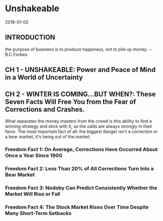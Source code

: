 # Unshakeable
2018-01-02


## INTRODUCTION
the purpose of business is to produce happiness, not to pile up money.
    -- B.C.Forbes


## CH 1 - UNSHAKEABLE: Power and Peace of Mind in a World of Uncertainty
## CH 2 - WINTER IS COMING...BUT WHEN?: These Seven Facts Will Free You from the Fear of Corrections and Crashes.
What separates the money masters from the crowd is this ability to find a winning strategy and stick with it, so the odds are always strongly in their favor.
The most important fact of all: the biggest danger isn't a correction or a bear market, it's being out of the market.

### Freedom Fact 1: On Average, Corrections Have Occurred About Once a Year Since 1900
### Freedom Fact 2: Less Than 20% of All Corrections Turn Into a Bear Market
### Freedom Fact 3: Nodoby Can Predict Consistently Whether the Market Will Rise or Fall
### Freedom Fact 4: The Stock Market Rises Over Time Despite Many Short-Term Setbacks
